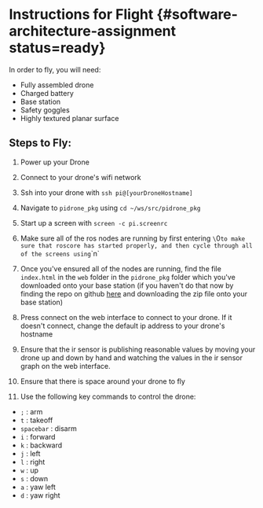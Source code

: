 # Instructions for Flight {#software-architecture-assignment status=ready}
In order to fly, you will need:
  * Fully assembled drone
  * Charged battery
  * Base station
  * Safety goggles
  * Highly textured planar surface

## Steps to Fly:
1. Power up your Drone

2. Connect to your drone's wifi network

3. Ssh into your drone with `ssh pi@[yourDroneHostname]`

4. Navigate to `pidrone_pkg` using `cd ~/ws/src/pidrone_pkg`

5. Start up a screen with `screen -c pi.screenrc`

6. Make sure all of the ros nodes are running by first
 entering `\`0` to make sure that roscore has started properly, and then cycle through all of the screens using `\`n`
7. Once you've ensured all of the nodes are running, find the file `index.html` in the `web` folder in the `pidrone_pkg` folder which you've downloaded onto your base station (if you haven't do that now by finding the repo on github [here](https://github.com/h2r/pidrone_pkg) and downloading the zip file onto your base station)

8. Press connect on the web interface to connect to your drone. If it doesn't connect, change the default ip address to your drone's hostname

9. Ensure that the ir sensor is publishing reasonable values by moving your drone up and down by hand and watching the values in the ir sensor graph on the web interface.

10. Ensure that there is space around your drone to fly

11. Use the following key commands to control the drone:
  * `;` : arm
  * `t` : takeoff
  * `spacebar` : disarm
  * `i` : forward
  * `k` : backward
  * `j` : left
  * `l` : right
  * `w` : up
  * `s` : down
  * `a` : yaw left
  * `d` : yaw right
